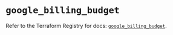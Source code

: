 # `google_billing_budget`

Refer to the Terraform Registry for docs: [`google_billing_budget`](https://registry.terraform.io/providers/hashicorp/google/5.16.0/docs/resources/billing_budget).
